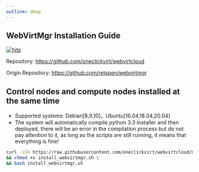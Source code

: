 ```yaml
---
outline: deep
---
```


## WebVirtMgr Installation Guide

[![hits](https://hits.spiritlhl.net/webvirtcloud.svg?action=hit&title=hits&title_bg=%23555555&count_bg=%233aebee&edge_flat=false)](https://hits.spiritlhl.net)

Repository: <https://github.com/oneclickvirt/webvirtcloud>

Origin Repository: <https://github.com/retspen/webvirtmgr>

## Control nodes and compute nodes installed at the same time 

- Supported systems: Debian[8,9,10]，Ubuntu[16.04,18.04,20.04]
- The system will automatically compile python 3.3 installer and then deployed, there will be an error in the compilation process but do not pay attention to it, as long as the scripts are still running, it means that everything is fine!

```bash
curl -slk https://raw.githubusercontent.com/oneclickvirt/webvirtcloud/main/scripts/install_webvirtmgr.sh -o install_webvirtmgr.sh \
&& chmod +x install_webvirtmgr.sh \
&& bash install_webvirtmgr.sh
```
